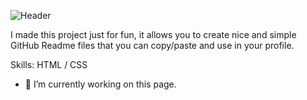 ![Header](https://i.postimg.cc/pTX7c1Ws/github-header-image-2.png)

I made this project just for fun, it allows you to create nice and simple GitHub Readme files that you can copy/paste and use in your profile.

Skills: HTML / CSS

- 🔭 I’m currently working on this page. 





